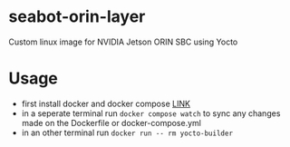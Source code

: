 # seabot-orin-layer 
Custom linux image for NVIDIA Jetson ORIN SBC using Yocto


# Usage 
- first install docker and docker compose [LINK](https://idroot.us/install-docker-compose-ubuntu-22-04/) <br> 
- in a seperate terminal run `docker compose watch` to sync any changes made on the Dockerfile or docker-compose.yml
- in an other terminal run `docker run -- rm yocto-builder`

